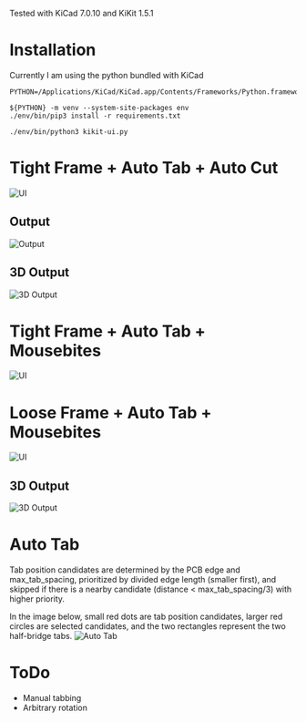 Tested with KiCad 7.0.10 and KiKit 1.5.1

# Installation
Currently I am using the python bundled with KiCad
```
PYTHON=/Applications/KiCad/KiCad.app/Contents/Frameworks/Python.framework/Versions/3.9/bin/python3.9

${PYTHON} -m venv --system-site-packages env
./env/bin/pip3 install -r requirements.txt

./env/bin/python3 kikit-ui.py
```

# Tight Frame + Auto Tab + Auto Cut
![UI](screenshots/tight_frame_autotab_autocut.png)
## Output
![Output](screenshots/tight_frame_autotab_autocut_output.png)
## 3D Output
![3D Output](screenshots/tight_frame_autotab_autocut_output_3d.png)

# Tight Frame + Auto Tab + Mousebites
![UI](screenshots/tight_frame_autotab_mousebites.png)

# Loose Frame + Auto Tab + Mousebites
![UI](screenshots/loose_frame_autotab_mousebites.png)
## 3D Output
![3D Output](screenshots/loose_frame_autotab_mousebites_output_3d.png)

# Auto Tab
Tab position candidates are determined by the PCB edge and max_tab_spacing, prioritized by divided edge length (smaller first), and skipped if there is a nearby candidate (distance < max_tab_spacing/3) with higher priority.

In the image below, small red dots are tab position candidates, larger red circles are selected candidates, and the two rectangles represent the two half-bridge tabs.
![Auto Tab](screenshots/auto_tab_selection.png)

# ToDo
* Manual tabbing
* Arbitrary rotation